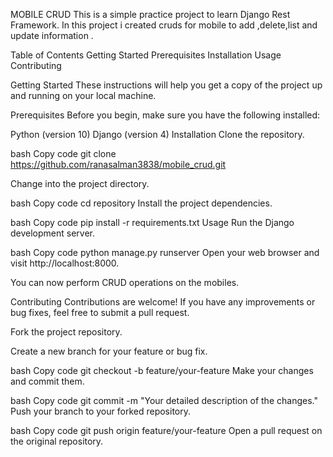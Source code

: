MOBILE CRUD
This is a simple practice project to learn Django Rest Framework. 
In this project i created cruds for mobile to add ,delete,list and update
information .

Table of Contents
Getting Started
Prerequisites
Installation
Usage
Contributing


Getting Started
These instructions will help you get a copy of the project up and running on your local machine.

Prerequisites
Before you begin, make sure you have the following installed:

Python (version 10)
Django (version 4)
Installation
Clone the repository.

bash
Copy code
git clone https://github.com/ranasalman3838/mobile_crud.git

Change into the project directory.

bash
Copy code
cd repository
Install the project dependencies.

bash
Copy code
pip install -r requirements.txt
Usage
Run the Django development server.

bash
Copy code
python manage.py runserver
Open your web browser and visit http://localhost:8000.

You can now perform CRUD operations on the mobiles.

Contributing
Contributions are welcome! If you have any improvements or bug fixes, feel free to submit a pull request.

Fork the project repository.

Create a new branch for your feature or bug fix.

bash
Copy code
git checkout -b feature/your-feature
Make your changes and commit them.

bash
Copy code
git commit -m "Your detailed description of the changes."
Push your branch to your forked repository.

bash
Copy code
git push origin feature/your-feature
Open a pull request on the original repository.



